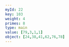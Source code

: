 ```yaml
---
myId: 22
key: 103
weight: 4
primes: 8
type: main
value: [79,3,1,1]
object: [24,38,41,62,76,78]
---
```

